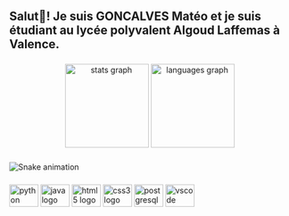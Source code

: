<h2 align="left">Salut👋! Je suis GONCALVES Matéo et je suis étudiant au lycée polyvalent Algoud Laffemas à Valence.</h2>

###

<div align="center">
  <img src="https://github-readme-stats.vercel.app/api?hide_title=false&hide_rank=false&show_icons=true&include_all_commits=true&count_private=true&disable_animations=false&theme=github_dark&locale=fr&hide_border=false&username=goncalvesmateo" height="150" alt="stats graph"  />
  <img src="https://github-readme-stats.vercel.app/api/top-langs?locale=fr&hide_title=false&layout=default &card_width=320&langs_count=5&theme=github_dark&hide_border=false&username=goncalvesmateo" height="150" alt="languages graph"  />
</div>

###

<img src="https://raw.githubusercontent.com/goncalvesmateo/goncalvesmateo/blob/output/snake.svg" alt="Snake animation" />

###

<div align="left">
  <img src="https://cdn.jsdelivr.net/gh/devicons/devicon/icons/python/python-original.svg" height="40" width="52" alt="python logo"  />
  <img src="https://cdn.jsdelivr.net/gh/devicons/devicon/icons/java/java-original.svg" height="40" width="52" alt="java logo"  />
  <img src="https://cdn.jsdelivr.net/gh/devicons/devicon/icons/html5/html5-original.svg" height="40" width="52" alt="html5 logo"  />
  <img src="https://cdn.jsdelivr.net/gh/devicons/devicon/icons/css3/css3-original.svg" height="40" width="52" alt="css3 logo"  />
  <img src="https://cdn.jsdelivr.net/gh/devicons/devicon/icons/postgresql/postgresql-original.svg" height="40" width="52" alt="postgresql logo"  />
  <img src="https://cdn.jsdelivr.net/gh/devicons/devicon/icons/vscode/vscode-original.svg" height="40" width="52" alt="vscode logo"  />
</div>

###
